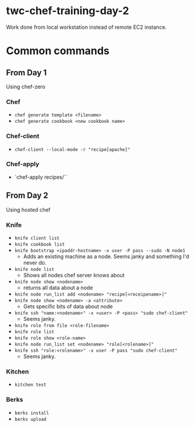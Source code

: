 twc-chef-training-day-2
===============

Work done from local workstation instead of remote EC2 instance.

# Common commands
## From Day 1
Using chef-zero
### Chef
- `chef generate template <filename>`
- `chef generate cookbook <new cookbook name>`
### Chef-client
- `chef-client --local-mode -r "recipe[apache]"`
### Chef-apply
- `chef-apply recipes/<recipe-filename>``
## From Day 2
Using hosted chef
### Knife
- `knife client list`
- `knife cookbook list`
- `knife bootstrap <ipaddr-hostname> -x user -P pass --sudo -N node1`
  - Adds an existing machine as a node.  Seems janky and something I'd never do.
- `knife node list`
  - Shows all nodes chef server knows about
- `knife node show <nodename>`
  - returns all data about a node
- `knife node run_list add <nodename> "recipe[<receipename>]"`
- `knife node show <nodename> -a <attribute>`
  - Gets specific bits of data about node
- `knife ssh "name:<nodename>" -x <user> -P <pass> "sudo chef-client"`
  - Seems janky.
- `knife role from file <role-filename>`
- `knife role list`
- `knife role show <role-name>`
- `knife node run_list set <nodename> "role[<rolename>]"`
- `knife ssh "role:<rolename>" -x user -P pass "sudo chef-client"`
  - Seems janky.
### Kitchen
- `kitchen test`
### Berks
- `berks install`
- `berks upload`
